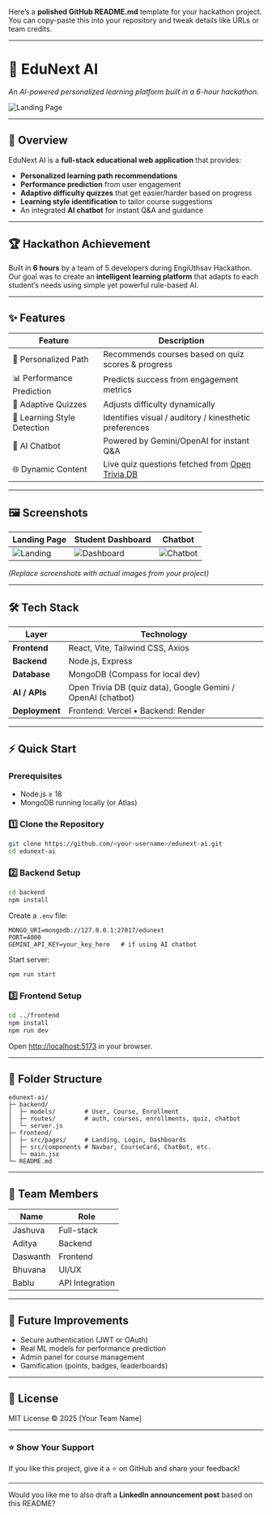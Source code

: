 Here’s a **polished GitHub README.md** template for your hackathon project.
You can copy-paste this into your repository and tweak details like URLs or team credits.

---

# 🚀 EduNext AI

*An AI-powered personalized learning platform built in a 6-hour hackathon.*

![Landing Page](screenshot-landing.png) <!-- replace with actual screenshot path -->

---

## 🌟 Overview

EduNext AI is a **full-stack educational web application** that provides:

* **Personalized learning path recommendations**
* **Performance prediction** from user engagement
* **Adaptive difficulty quizzes** that get easier/harder based on progress
* **Learning style identification** to tailor course suggestions
* An integrated **AI chatbot** for instant Q\&A and guidance

---

## 🏆 Hackathon Achievement

Built in **6 hours** by a team of 5 developers during EngiUthsav Hackathon.
Our goal was to create an **intelligent learning platform** that adapts to each student’s needs using simple yet powerful rule-based AI.

---

## ✨ Features

| Feature                     | Description                                                             |
| --------------------------- | ----------------------------------------------------------------------- |
| 🎯 Personalized Path        | Recommends courses based on quiz scores & progress                      |
| 📊 Performance Prediction   | Predicts success from engagement metrics                                |
| 🧩 Adaptive Quizzes         | Adjusts difficulty dynamically                                          |
| 🧠 Learning Style Detection | Identifies visual / auditory / kinesthetic preferences                  |
| 💬 AI Chatbot               | Powered by Gemini/OpenAI for instant Q\&A                               |
| 🌐 Dynamic Content          | Live quiz questions fetched from [Open Trivia DB](https://opentdb.com/) |

---

## 🖼️ Screenshots

| Landing Page                       | Student Dashboard                      | Chatbot                            |
| ---------------------------------- | -------------------------------------- | ---------------------------------- |
| ![Landing](screenshot-landing.png) | ![Dashboard](screenshot-dashboard.png) | ![Chatbot](screenshot-chatbot.png) |

*(Replace screenshots with actual images from your project)*

---

## 🛠️ Tech Stack

| Layer          | Technology                                                   |
| -------------- | ------------------------------------------------------------ |
| **Frontend**   | React, Vite, Tailwind CSS, Axios                             |
| **Backend**    | Node.js, Express                                             |
| **Database**   | MongoDB (Compass for local dev)                              |
| **AI / APIs**  | Open Trivia DB (quiz data), Google Gemini / OpenAI (chatbot) |
| **Deployment** | Frontend: Vercel • Backend: Render                           |

---

## ⚡ Quick Start

### Prerequisites

* Node.js ≥ 18
* MongoDB running locally (or Atlas)

### 1️⃣ Clone the Repository

```bash
git clone https://github.com/<your-username>/edunext-ai.git
cd edunext-ai
```

### 2️⃣ Backend Setup

```bash
cd backend
npm install
```

Create a `.env` file:

```
MONGO_URI=mongodb://127.0.0.1:27017/edunext
PORT=4000
GEMINI_API_KEY=your_key_here   # if using AI chatbot
```

Start server:

```bash
npm run start
```

### 3️⃣ Frontend Setup

```bash
cd ../frontend
npm install
npm run dev
```

Open [http://localhost:5173](http://localhost:5173) in your browser.

---

## 📂 Folder Structure

```
edunext-ai/
├─ backend/
│  ├─ models/        # User, Course, Enrollment
│  ├─ routes/        # auth, courses, enrollments, quiz, chatbot
│  └─ server.js
├─ frontend/
│  ├─ src/pages/     # Landing, Login, Dashboards
│  ├─ src/components # Navbar, CourseCard, ChatBot, etc.
│  └─ main.jsx
└─ README.md
```

---

## 👥 Team Members

| Name     | Role            |
| -------- | --------------- |
| Jashuva  | Full-stack      |
| Aditya   | Backend         |
| Daswanth | Frontend        |
| Bhuvana  | UI/UX           |
| Bablu    | API Integration |


---

## 🔮 Future Improvements

* Secure authentication (JWT or OAuth)
* Real ML models for performance prediction
* Admin panel for course management
* Gamification (points, badges, leaderboards)

---

## 📜 License

MIT License © 2025 \[Your Team Name]

---

### ⭐ Show Your Support

If you like this project, give it a ⭐ on GitHub and share your feedback!

---

Would you like me to also draft a **LinkedIn announcement post** based on this README?
